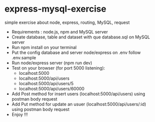 # express-mysql-exercise
simple exercise about node, express, routing, MySQL, request

<ul>
<li>Requirements : node.js, npm and MySQL server
<li>Create database, table and dataset with que database.sql on MySQL server</li>
<li>Run npm install on your terminal</li>
<li>Put the config database and server node/express on .env follow .env.sample</li>
<li>Run node/express server (npm run dev)</li>
<li>Test on your browser (for port 5000 listening): 
  <ul>
    <li>localhost:5000</li>
    <li>localhost:5000/api/users</li>
    <li>localhost:5000/api/users/5</li>
    <li>localhost:5000/api/users/60000</li>
  </ul>
</li>
<li>Add Post method for insert users (localhost:5000/api/users) using postman body request</li>
<li>Add Put method for update an usuer (localhost:5000/api/users/:id) using postman body request</i>
<li>Enjoy !!!</li>
</ul>
